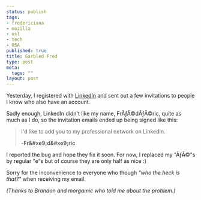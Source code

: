 ```yaml
--- 
status: publish
tags: 
- fredericiana
- mozilla
- osl
- tech
- USA
published: true
title: Garbled Fred
type: post
meta: 
  tags: ""
layout: post
---
```

Yesterday, I registered with <a href="http://linkedin.com">LinkedIn</a> and sent out a few invitations to people I know who also have an account.

Sadly enough, LinkedIn didn't like my name, FrÃƒÂ©dÃƒÂ©ric, quite as much as I do, so the invitation emails ended up being signed like this:

<blockquote>I'd like to add you to my professional network on LinkedIn.

-<strong>Fr&amp;#xe9;d&amp;#xe9;ric</strong></blockquote>

I reported the bug and hope they fix it soon. For now, I replaced my "ÃƒÂ©"s by regular "e"s but of course they are only half as nice :)

Sorry for the inconvenience to everyone who though <em>"who the heck is that?"</em> when receiving my email.

<em>(Thanks to Brandon and morgamic who told me about the problem.)</em>
